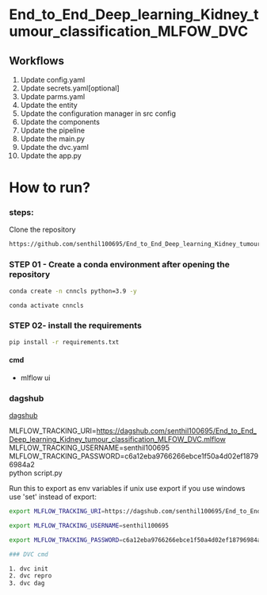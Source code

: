 # End_to_End_Deep_learning_Kidney_tumour_classification_MLFOW_DVC

## Workflows

1. Update config.yaml
2. Update secrets.yaml[optional]
3. Update parms.yaml
4. Update the entity
5. Update the configuration manager in src config
6. Update the components
7. Update the pipeline
8. Update the main.py
9. Update the dvc.yaml
10. Update the app.py



# How to run?

### steps:

Clone the repository

```bash
https://github.com/senthil100695/End_to_End_Deep_learning_Kidney_tumour_classification_MLFOW_DVC
```

### STEP 01 - Create a conda environment  after opening the repository

```bash
conda create -n cnncls python=3.9 -y
```
```bash
conda activate cnncls
```

### STEP 02- install the requirements
```bash
pip install -r requirements.txt

```

#### cmd
- mlflow ui

### dagshub
[dagshub](https://dagshub.com/)

MLFLOW_TRACKING_URI=https://dagshub.com/senthil100695/End_to_End_Deep_learning_Kidney_tumour_classification_MLFOW_DVC.mlflow \
MLFLOW_TRACKING_USERNAME=senthil100695 \
MLFLOW_TRACKING_PASSWORD=c6a12eba9766266ebce1f50a4d02ef18796984a2 \
python script.py

Run this to export as env variables if unix use export if you use windows use 'set' instead of export:
```bash
export MLFLOW_TRACKING_URI=https://dagshub.com/senthil100695/End_to_End_Deep_learning_Kidney_tumour_classification_MLFOW_DVC.mlflow

export MLFLOW_TRACKING_USERNAME=senthil100695

export MLFLOW_TRACKING_PASSWORD=c6a12eba9766266ebce1f50a4d02ef18796984a2

### DVC cmd

1. dvc init
2. dvc repro
3. dvc dag
